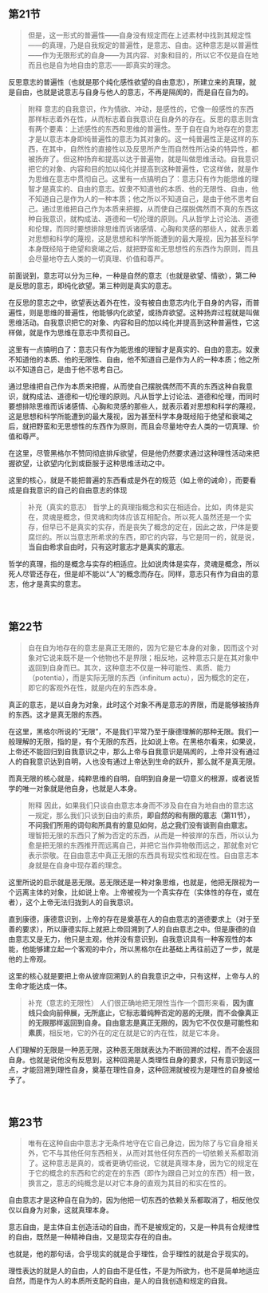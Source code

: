 <h2>第21节</h2><blockquote>但是，这一形式的普遍性——自身没有规定而在上述素材中找到其规定性——的真理，乃是自我规定的普遍性，是意志、自由。这种意志是以普遍性——作为无限形式的自身——为其内容、对象和目的，所以它不仅是自在地而且也是自为地自由的意志——即真实的理念。</blockquote><p>反思意志的普遍性（也就是那个纯化感性欲望的自由意志），所建立来的真理，就是自由，也就是说意志与自身与他人的意志，不再是隔阂的，而是自在自为的。</p><blockquote>附释 意志的自我意识，作为情欲、冲动，是感性的，它像一般感性的东西那样标志着外在性，从而标志着自我意识在自身外的存在。反思的意志则含有两个要素：上述感性的东西和思维的普遍性。至于自在自为地存在的意志才是以意志本身即纯普遍性的意志为其对象的。这一纯普遍性正是这样的东西，在其中，自然性的直接性以及反思所产生而自然性所沾染的特异性，都被扬弃了。但这种扬弃和提高以达于普遍物，就是叫做思维活动。自我意识把它的对象、内容和目的加以纯化并提高到这种普遍性，它这样做，就是作为思维在意志中贯彻自己。这里有一点搞明白了：意志只有作为能思维的理智才是真实的、自由的意志。奴隶不知道他的本质、他的无限性、自由，他不知道自己是作为人的一种本质；他之所以不知道自己，是由于他不思考自己。通过思维把自己作为本质来把握，从而使自己摆脱偶然而不真的东西这种自我意识，就构成法、道德和一切伦理的原则。凡从哲学上讨论法、道德和伦理，而同时要想排除思维而诉诸感情、心胸和灵感的那些人，就表示着对思想和科学的蔑视，这是思想和科学所能遭到的最大蔑视，因为甚至科学本身既经陷于绝望和衰竭之后，就把野蛮和无思想性的东西作为原则，而且会尽量地夺去人类的一切真理、价值和尊严。</blockquote><p>前面说到，意志可以分为三种，一种是自然的意志（也就是欲望、情欲），第二种是反思的意志，即纯化欲望。第三种则是真实的意志。</p><p>在反思的意志之中，欲望表达着外在性，没有被自由意志内化于自身的内容，而普遍性，则是思维的普遍性，他能够内化欲望，或扬弃欲望。这种扬弃过程就是叫做思维活动。自我意识把它的对象、内容和目的加以纯化并提高到这种普遍性，它这样做，就是作为思维在意志中贯彻自己。</p><p>这里有一点搞明白了：意志只有作为能思维的理智才是真实的、自由的意志。奴隶不知道他的本质、他的无限性、自由，他不知道自己是作为人的一种本质；他之所以不知道自己，是由于他不思考自己。</p><p>通过思维把自己作为本质来把握，从而使自己摆脱偶然而不真的东西这种自我意识，就构成法、道德和一切伦理的原则。凡从哲学上讨论法、道德和伦理，而同时要想排除思维而诉诸感情、心胸和灵感的那些人，就表示着对思想和科学的蔑视，这是思想和科学所能遭到的最大蔑视，因为甚至科学本身既经陷于绝望和衰竭之后，就把野蛮和无思想性的东西作为原则，而且会尽量地夺去人类的一切真理、价值和尊严。</p><p>在这里，尽管黑格尔不赞同彻底排斥欲望，但是他仍然要求通过这种理性活动来把握欲望，让欲望内化到或臣服于这种思维活动之中。</p><p>这里的核心，就是不能把普遍的东西看成是外在的规范（如上帝的诫命），而要看成是自我意识的自己的自由意志的体现</p><blockquote>补充（真实的意志） 哲学上的真理指概念和实在相适合。比如，肉体是实在，灵魂是概念，但灵魂和肉体应该互相配合。所以死人虽然还是一个实存，但早已不是真实的实存，而是丧失了概念的定在，因此之故，尸体是要腐烂的。所以当意志所希求的东西，即它的内容，与它是同一的，就是说，<b>当自由希求自由时，只有这时意志才是真实的意志</b>。</blockquote><p>哲学的真理，指的是概念与实存的相适应。比如说肉体是实存，灵魂是概念，所以死人尽管还存在，但是却不能以“人”的概念而存在。同样，意志只有作为自由的意志，他才是真实的意志。</p><p><br></p><h2>第22节</h2><blockquote>自在自为地存在的意志是真正无限的，因为它是它本身的对象，因而这个对象对它说来既不是一个他物也不是界限；相反地，这种意志只是在其对象中返回到自身而已。其次，这种意志不仅是一种可能性、素质、能力（potentia），而是实际无限的东西（infinitum actu），因为概念的定在，即它的客观外在性，就是内在的东西本身。</blockquote><p>真正的意志，是以自身为对象，此时这个对象不再是意志的界限，而是能够被扬弃的东西。这才是真无限的东西。</p><p>在这里，黑格尔所说的“无限”，不是我们平常乃至于康德理解的那种无限。我们一般理解的无限，指的是，有个无限的东西，比如说上帝。在黑格尔看来，如果说，上帝还不能回归到自我意识之中，那么上帝与自我意识是隔阂的，上帝并没有通过人的自我意识达到自明，人也没有通过上帝达到生命的跃升，那么就不是真无限。</p><p>而真无限的核心就是，纯粹思维的自明，自明到自身是一切意义的根源，或者说哲学的唯一对象就是他自身，也就是人本身。</p><blockquote>附释 因此，如果我们只谈自由意志本身而不涉及自在自为地自由的意志这一规定，那么我们只谈到自由的素质，<b>即自然的和有限的意志（第11节），不问我们所用的词句和所具有的意见如何，总之我们没有谈到自由意志。</b><br>理智把无限的东西只了解为否定的东西，从而是一种彼岸的东西，所以认为愈是把无限的东西推开而远离自己，并把它当作异物敬而远之，那就愈对它表示崇敬。在自由意志中真正无限的东西具有现实性和现在性。自由意志本身就是在自身中现存着的理念。</blockquote><p>这里所说的启示就是恶无限。恶无限还是一种对象思维，也就是，他把无限视为一个远离主体的对象，比如说上帝。上帝被视为一个真实存在（实体性的存在，或在者），这个上帝无法归拢到人的自我意识。</p><p>直到康德，康德意识到，上帝的存在是奠基在人的自由意志的道德要求上（对于至善的要求），所以康德实际上就把上帝回溯到了人的自由意志之中。但是康德的自由意志又是无力，他只是主观，他并没有意识到，自我意识具有一种客观性的本能，他能够建立起一个客观的中介，所以黑格尔在此基础上再往前迈了一步，就是他的上帝观。</p><p>这里的核心就是要把上帝从彼岸回溯到人的自我意识之中，只有这样，上帝与人的生命才能达成一体。</p><blockquote>补充（意志的无限性） 人们很正确地把无限性当作一个圆形来看，<b>因为直线只会向前伸展，无所底止，它标志着纯粹否定的恶的无限，而不会像真正的无限那样返回到自身。自由意志是真正无限的，因为它不仅仅是可能性和素质</b>，相反地，它的外在的定在就是它的内在性，就是它本身。</blockquote><p>人们理解的无限是一种恶无限，这种恶无限就表达为不断回溯的过程，而不会返回自身。也就是说他没有反思到，这种回溯是人类理性自身的要求，只有意识到这一点，才能回溯到理性自身，奠基在理性自身，这种回溯就被视为是理性的自身被给予了。</p><p><br></p><h2>第23节</h2><blockquote>唯有在这种自由中意志才无条件地守在它自己身边，因为除了与它自身相关外，它不与其他任何东西相关，从而对其他任何东西的一切依赖关系都取消了。这种意志是真的，或者更确切些说，它就是真理本身，因为它的规定在于它的概念的东西和它的定在的东西（即作为跟自己对立的东西）相一致，换言之，意志的纯概念是以对它本身的直观为其目的和实在性的。</blockquote><p>自由意志才是这种自在自为的，因为他把一切东西的依赖关系都取消了，相反他仅仅以自身为对象，这就真理本身。</p><p>意志自由，是主体自主创造活动的自由，而不是被规定的，又是一种具有合规律性的自由，既然是一种精神自由，又是现实存在的自由。</p><p>也就是，他的那句话，合乎现实的就是合乎理性，合乎理性的就是合乎现实的。</p><p>理性表达的就是人的自由，人的自由不是任性，不是为所欲为，也不是简单地适应自然，而是作为人的本质所支配的自由，是人的自我创造和规定的自我。</p><p></p>
